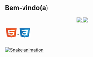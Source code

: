 ## Bem-vindo(a)

<div align="center">
  <a href="https://github.com/Matheus07Henrique">   
  <img height="160em" src="https://github-readme-stats.vercel.app/api?username=Matheus07Henrique&show_icons=true&theme=dracula&include_all_commits=true&count_private=true"/>
  <img height="160em" src="https://github-readme-stats.vercel.app/api/top-langs/?username=Matheus07Henrique&layout=compact&langs_count=6&theme=dracula"/>            
</div>
  
<div style="display: inline_block"><br>
  <img align="center" alt="HTML" height="30" width="40" src="https://raw.githubusercontent.com/devicons/devicon/master/icons/html5/html5-original.svg">
  <img align="center" alt="CSS" height="30" width="40" src="https://raw.githubusercontent.com/devicons/devicon/master/icons/css3/css3-original.svg">
</div><br>
  
![Snake animation](https://github.com/Matheus07Henrique/Matheus07Henrique/blob/output/github-contribution-grid-snake.svg)
